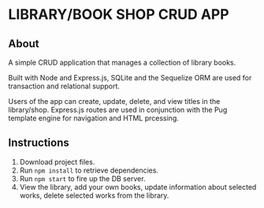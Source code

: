 # LIBRARY/BOOK SHOP CRUD APP

## About

A simple CRUD application that manages a collection of library books. 

Built with Node and Express.js, SQLite and the Sequelize ORM are used for transaction and relational support. 

Users of the app can create, update, delete, and view titles in the library/shop. Express.js routes are used in conjunction with the Pug template engine for navigation and HTML prcessing.

## Instructions
1. Download project files.
2. Run `npm install` to retrieve dependencies. 
3. Run `npm start` to fire up the DB server.
4. View the library, add your own books, update information about selected works, delete selected works from the library.
